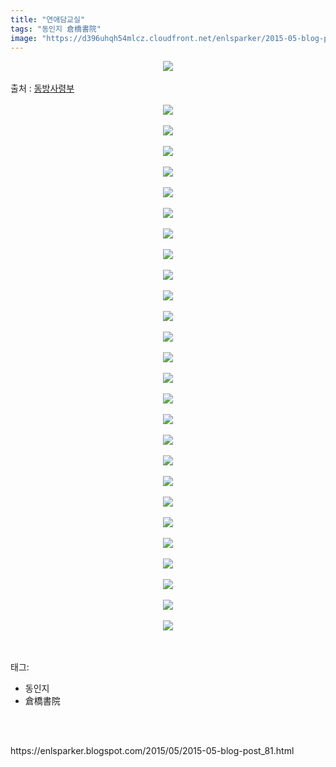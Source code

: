```yaml
---
title: "연애담교실"
tags: "동인지 倉橋書院"
image: "https://d396uhqh54mlcz.cloudfront.net/enlsparker/2015-05-blog-post_81/001.png"
---
```

<div class="article">
<div class="post-body entry-content" id="post-body-7048243549267510967" itemprop="description articleBody">
<div class="separator" style="clear: both; text-align: center;">
<img src="{{ site.imgserver7 }}/enlsparker/2015-05-blog-post_81/001.png"/></div>
<a name="more"></a><br/>
출처 : <a href="http://cafe.naver.com/touhouheadquarters">동방사령부</a><br/>
<br/>
<div class="separator" style="clear: both; text-align: center;">
<img src="{{ site.imgserver7 }}/enlsparker/2015-05-blog-post_81/002.png"/></div>
<br/>
<div class="separator" style="clear: both; text-align: center;">
<img src="{{ site.imgserver7 }}/enlsparker/2015-05-blog-post_81/003.png"/></div>
<br/>
<div class="separator" style="clear: both; text-align: center;">
<img src="{{ site.imgserver7 }}/enlsparker/2015-05-blog-post_81/004.png"/></div>
<br/>
<div class="separator" style="clear: both; text-align: center;">
<img src="{{ site.imgserver7 }}/enlsparker/2015-05-blog-post_81/005.png"/></div>
<br/>
<div class="separator" style="clear: both; text-align: center;">
<img src="{{ site.imgserver7 }}/enlsparker/2015-05-blog-post_81/006.png"/></div>
<br/>
<div class="separator" style="clear: both; text-align: center;">
<img src="{{ site.imgserver7 }}/enlsparker/2015-05-blog-post_81/007.png"/></div>
<br/>
<div class="separator" style="clear: both; text-align: center;">
<img src="{{ site.imgserver7 }}/enlsparker/2015-05-blog-post_81/008.png"/></div>
<br/>
<div class="separator" style="clear: both; text-align: center;">
<img src="{{ site.imgserver7 }}/enlsparker/2015-05-blog-post_81/009.png"/></div>
<br/>
<div class="separator" style="clear: both; text-align: center;">
<img src="{{ site.imgserver7 }}/enlsparker/2015-05-blog-post_81/010.png"/></div>
<br/>
<div class="separator" style="clear: both; text-align: center;">
<img src="{{ site.imgserver7 }}/enlsparker/2015-05-blog-post_81/011.png"/></div>
<br/>
<div class="separator" style="clear: both; text-align: center;">
<img src="{{ site.imgserver7 }}/enlsparker/2015-05-blog-post_81/012.png"/></div>
<br/>
<div class="separator" style="clear: both; text-align: center;">
<img src="{{ site.imgserver7 }}/enlsparker/2015-05-blog-post_81/013.png"/></div>
<br/>
<div class="separator" style="clear: both; text-align: center;">
<img src="{{ site.imgserver7 }}/enlsparker/2015-05-blog-post_81/014.png"/></div>
<br/>
<div class="separator" style="clear: both; text-align: center;">
<img src="{{ site.imgserver7 }}/enlsparker/2015-05-blog-post_81/015.png"/></div>
<br/>
<div class="separator" style="clear: both; text-align: center;">
<img src="{{ site.imgserver7 }}/enlsparker/2015-05-blog-post_81/016.png"/></div>
<br/>
<div class="separator" style="clear: both; text-align: center;">
<img src="{{ site.imgserver7 }}/enlsparker/2015-05-blog-post_81/017.png"/></div>
<br/>
<div class="separator" style="clear: both; text-align: center;">
<img src="{{ site.imgserver7 }}/enlsparker/2015-05-blog-post_81/018.png"/></div>
<br/>
<div class="separator" style="clear: both; text-align: center;">
<img src="{{ site.imgserver7 }}/enlsparker/2015-05-blog-post_81/019.png"/></div>
<br/>
<div class="separator" style="clear: both; text-align: center;">
<img src="{{ site.imgserver7 }}/enlsparker/2015-05-blog-post_81/020.png"/></div>
<br/>
<div class="separator" style="clear: both; text-align: center;">
<img src="{{ site.imgserver7 }}/enlsparker/2015-05-blog-post_81/021.png"/></div>
<br/>
<div class="separator" style="clear: both; text-align: center;">
<img src="{{ site.imgserver7 }}/enlsparker/2015-05-blog-post_81/022.png"/></div>
<br/>
<div class="separator" style="clear: both; text-align: center;">
<img src="{{ site.imgserver7 }}/enlsparker/2015-05-blog-post_81/023.png"/></div>
<br/>
<div class="separator" style="clear: both; text-align: center;">
<img src="{{ site.imgserver7 }}/enlsparker/2015-05-blog-post_81/024.png"/></div>
<br/>
<div class="separator" style="clear: both; text-align: center;">
<img src="{{ site.imgserver7 }}/enlsparker/2015-05-blog-post_81/025.jpg"/></div>
<br/>
<div class="separator" style="clear: both; text-align: center;">
<img src="{{ site.imgserver7 }}/enlsparker/2015-05-blog-post_81/026.png"/></div>
<br/>
<div class="separator" style="clear: both; text-align: center;">
<img src="{{ site.imgserver7 }}/enlsparker/2015-05-blog-post_81/027.png"/></div>
<br/>
<div style="clear: both;"></div>
</div></div><br/>
<div class="tagTrail">
<p>태그: </p>
<ul>
<li>동인지</li>
<li>倉橋書院</li>
</ul>
</div><br/>

<br/>
<p id="refer">https://enlsparker.blogspot.com/2015/05/2015-05-blog-post_81.html</p>
<br/>

